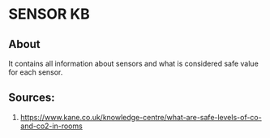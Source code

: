 # SENSOR KB

## About
It contains all information about sensors and what is considered safe value for each sensor.


## Sources:
1. https://www.kane.co.uk/knowledge-centre/what-are-safe-levels-of-co-and-co2-in-rooms
